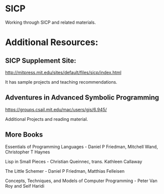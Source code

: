 # SICP
Working through SICP and related materials.

# Additional Resources:

## SICP Supplement Site:
http://mitpress.mit.edu/sites/default/files/sicp/index.html

It has sample projects and teaching recommendations.

## Adventures in Advanced Symbolic Programming
https://groups.csail.mit.edu/mac/users/gjs/6.945/

Additional Projects and reading material.

## More Books

Essentials of Programming Languages - Daniel P Friedman, Mitchell Wand, Christopher T Haynes

Lisp in Small Pieces - Christian Queinnec, trans. Kathleen Callaway

The Little Schemer - Daniel P Friedman, Matthias Felleisen

Concepts, Techniques, and Models of Computer Programming - Peter Van Roy and Seif Haridi